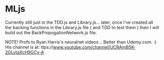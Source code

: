 # MLjs

Currently still just in the TDD.js and Library.js...  later, once I've created all the backing functions in the Library.js file ( and TDD to test them ) then I will build out the BackPropogationNetwork.js file.

NOTE! Profs to Ryan Harris's neuralnet videos...  Better than Udemy.com. :) 
His channel is at: ttps://www.youtube.com/channel/UCRAmB5K-2GLvtaXcH9GCy-A

